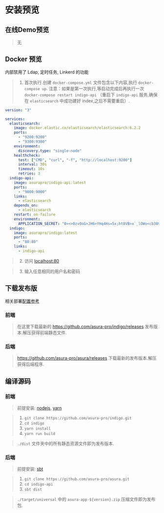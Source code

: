 # 安装预览

## 在线Demo预览

> 无

## Docker 预览

内部禁用了 Ldap, 定时任务, Linkerd 的功能

> 1. 首次执行.创建 `docker-compose.yml` 文件包含以下内容,执行 `docker-compose up`.
> 注意：如果是第一次执行,等启动完成后再执行一次 `docker-compose restart indigo-api` （重启下 `indigo-api` 服务,确保在 `elasticsearch` 中成功建好 index,之后不需要重启）.

```yaml
version: "3"

services:
  elasticsearch:
    image: docker.elastic.co/elasticsearch/elasticsearch:6.2.2
    ports:
      - "9200:9200"
      - "9300:9300"
    environment:
      discovery.type: "single-node"
    healthcheck:
      test: ["CMD", "curl", "-f", "http://localhost:9200"]
      interval: 30s
      timeout: 10s
      retries: 3
  indigo-api:
    image: asurapro/indigo-api:latest
    ports:
      - "9000:9000"
    links:
      - elasticsearch
    depends_on:
      - elasticsearch
    restart: on-failure
    environment:
      APPLICATION_SECRET: "0><>0zv0oG>JH6>YHq4Hs=5x;ht8VB>x`_lOWo<cb309F3n`k;gy1j;i[cd;zE>u"
  indigo:
    image: asurapro/indigo:latest
    ports:
      - "80:80"
    links:
      - indigo-api
```
> 2. 访问 [localhost:80](http://localhost:80)

> 3. 输入任意相同的用户名和密码

## 下载发布版

相关部署[配置参考](/zh-cn/configuration)

### 前端

> 在这里下载最新的 https://github.com/asura-pro/indigo/releases 发布版本.解压获得前端静态文件.

### 后端

> https://github.com/asura-pro/asura/releases 下载最新的发布版本.解压获得后端程序.

## 编译源码

### 前端

> 前提安装: [nodejs](https://nodejs.org/en/), [yarn](https://yarnpkg.com/zh-Hans/docs/install)

> 1. `git clone https://github.com/asura-pro/indigo.git`
> 2. `cd indigo`
> 3. `yarn install`
> 4. `yarn run build`

> `./dist` 文件夹中的所有静态资源文件即为发布版本.

### 后端

> 前提安装: [sbt](https://www.scala-sbt.org/download.html)

> 1. `git clone https://github.com/asura-pro/asura.git`
> 2. `cd indigo-api`
> 3. `sbt dist`

> `./target/universal` 中的 `asura-app-${version}.zip` 压缩文件即为发布包.
